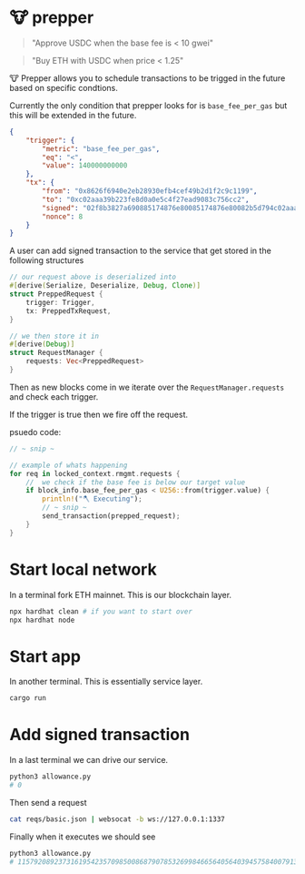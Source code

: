 # 🐮 prepper

> "Approve USDC when the base fee is < 10 gwei"

> "Buy ETH with USDC when price < 1.25"

🐮 Prepper allows you to schedule transactions to be trigged in the future based on specific condtions.

Currently the only condition that prepper looks for is `base_fee_per_gas` but this will be extended in the future.

```json
{
	"trigger": {
		"metric": "base_fee_per_gas",
		"eq": "<",
		"value": 140000000000
	},
	"tx": {
		"from": "0x8626f6940e2eb28930efb4cef49b2d1f2c9c1199",
		"to": "0xc02aaa39b223fe8d0a0e5c4f27ead9083c756cc2",
		"signed": "02f8b3827a690885174876e80085174876e80082b5d794c02aaa39b223fe8d0a0e5c4f27ead9083c756cc280b844095ea7b3000000000000000000000000dd2fd4581271e230360230f9337d5c0430bf44c0ffffffffffffffffffffffffffffffffffffffffffffffffffffffffffffffffc001a0be77cdf485193dff9cf7a4a0699401f5f405103aed79497b10afe159b622c67ba0725ad3f47897e7ec15a7ba7cc0939d7442aed34b4c72958187ceaa0e7c4bd8ec",
		"nonce": 8
	}
}
```

A user can add signed transaction to the service that get stored in the following structures

```rust
// our request above is deserialized into
#[derive(Serialize, Deserialize, Debug, Clone)]
struct PreppedRequest {
    trigger: Trigger,
    tx: PreppedTxRequest,
}

// we then store it in
#[derive(Debug)]
struct RequestManager {
	requests: Vec<PreppedRequest>
}
```

Then as new blocks come in we iterate over the `RequestManager.requests` and check each trigger.

If the trigger is true then we fire off the request.

psuedo code:
```rust
// ~ snip ~

// example of whats happening
for req in locked_context.rmgmt.requests {
	//  we check if the base fee is below our target value
	if block_info.base_fee_per_gas < U256::from(trigger.value) {
	    println!("🪓 Executing");
	    // ~ snip ~
	    send_transaction(prepped_request);
	}
}
```

# Start local network

In a terminal fork ETH mainnet. This is our blockchain layer.

```bash
npx hardhat clean # if you want to start over
npx hardhat node
```

# Start app

In another terminal. This is essentially service layer.

```bash
cargo run
```

# Add signed transaction

In a last terminal we can drive our service. 

```bash
python3 allowance.py
# 0
```

Then send a request

```bash
cat reqs/basic.json | websocat -b ws://127.0.0.1:1337
```

Finally when it executes we should see 

```bash
python3 allowance.py
# 115792089237316195423570985008687907853269984665640564039457584007913129639935
```
